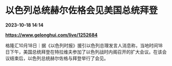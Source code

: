 # 以色列总统赫尔佐格会见美国总统拜登

**2023-10-18 14:14**

**https://www.gelonghui.com/live/1252684**

格隆汇10月18日｜据《以色列时报》援引以色列总理发言人消息称，当地时间18日下午，美国总统拜登在特拉维夫参加了以色列战时内阁召开的扩大会议。在该会议结束后，以色列总统赫尔佐格与拜登举行了会见。